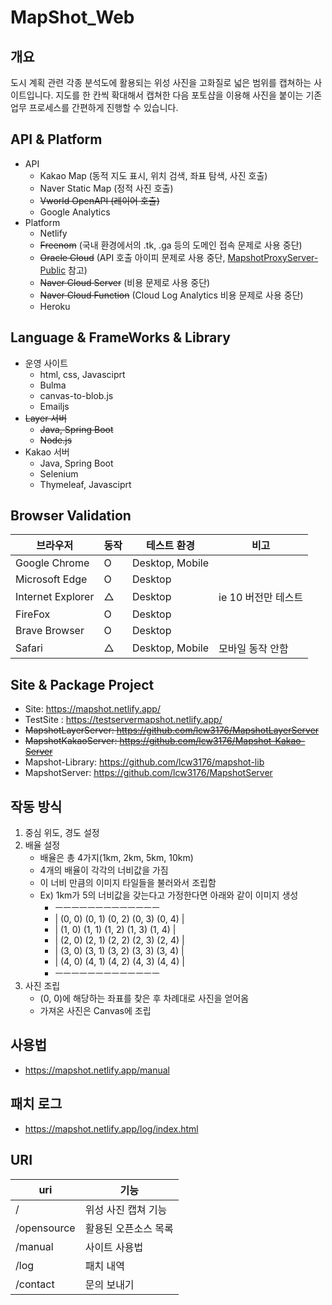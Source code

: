 # MapShot_Web
## __개요__
도시 계획 관련 각종 분석도에 활용되는 위성 사진을 고화질로 넓은 범위를 캡쳐하는 사이트입니다.
지도를 한 칸씩 확대해서 캡쳐한 다음 포토샵을 이용해 사진을 붙이는 기존 업무 프로세스를 간편하게 진행할 수 있습니다.  

## __API & Platform__
- API
    * Kakao Map (동적 지도 표시, 위치 검색, 좌표 탐색, 사진 호출)
    * Naver Static Map (정적 사진 호출)
    * ~~Vworld OpenAPI (레이어 호출)~~
    * Google Analytics
- Platform
    * Netlify
    * ~~Freenom~~ (국내 환경에서의 .tk, .ga 등의 도메인 접속 문제로 사용 중단)
    * ~~Oracle Cloud~~ (API 호출 아이피 문제로 사용 중단, [MapshotProxyServer-Public](https://github.com/lcw3176/MapshotProxyServer-Public) 참고)
    * ~~Naver Cloud Server~~ (비용 문제로 사용 중단)
    * ~~Naver Cloud Function~~ (Cloud Log Analytics 비용 문제로 사용 중단) 
    * Heroku


## __Language & FrameWorks & Library__
* 운영 사이트
    - html, css, Javasciprt
    - Bulma
    - canvas-to-blob.js
    - Emailjs
* ~~Layer 서버~~
    - ~~Java, Spring Boot~~
    - ~~Node.js~~
* Kakao 서버
    - Java, Spring Boot
    - Selenium
    - Thymeleaf, Javasciprt


## __Browser Validation__
|브라우저|동작|테스트 환경|비고|
|----|----|----|---|
|Google Chrome|O|Desktop, Mobile||
|Microsoft Edge|O|Desktop||
|Internet Explorer|△|Desktop|ie 10 버전만 테스트|
|FireFox|O|Desktop||
|Brave Browser|O|Desktop||
|Safari|△|Desktop, Mobile|모바일 동작 안함|


## __Site & Package Project__
* Site: https://mapshot.netlify.app/
* TestSite : https://testservermapshot.netlify.app/
* ~~MapshotLayerServer: https://github.com/lcw3176/MapshotLayerServer~~
* ~~MapshotKakaoServer: https://github.com/lcw3176/Mapshot-Kakao-Server~~
* Mapshot-Library: https://github.com/lcw3176/mapshot-lib
* MapshotServer: https://github.com/lcw3176/MapshotServer

## __작동 방식__
1. 중심 위도, 경도 설정
2. 배율 설정
    -   배율은 총 4가지(1km, 2km, 5km, 10km)
    -   4개의 배율이 각각의 너비값을 가짐
    -   이 너비 만큼의 이미지 타일들을 불러와서 조립함
    -   Ex) 1km가 5의 너비값을 갖는다고 가정한다면 아래와 같이 이미지 생성
        -   ㅡㅡㅡㅡㅡㅡㅡㅡㅡㅡㅡㅡㅡ
        -   | (0, 0) (0, 1) (0, 2) (0, 3) (0, 4) | 
        -   | (1, 0) (1, 1) (1, 2) (1, 3) (1, 4) |
        -   | (2, 0) (2, 1) (2, 2) (2, 3) (2, 4) |
        -   | (3, 0) (3, 1) (3, 2) (3, 3) (3, 4) | 
        -   | (4, 0) (4, 1) (4, 2) (4, 3) (4, 4) |
        -   ㅡㅡㅡㅡㅡㅡㅡㅡㅡㅡㅡㅡㅡ
3. 사진 조립
    -   (0, 0)에 해당하는 좌표를 찾은 후 차례대로 사진을 얻어옴   
    -   가져온 사진은 Canvas에 조립

## __사용법__
- https://mapshot.netlify.app/manual

## __패치 로그__
- https://mapshot.netlify.app/log/index.html

## __URI__
|uri|기능|
|---|-------|
|/|위성 사진 캡쳐 기능|
|/opensource|활용된 오픈소스 목록|
|/manual|사이트 사용법|
|/log|패치 내역|
|/contact|문의 보내기|
